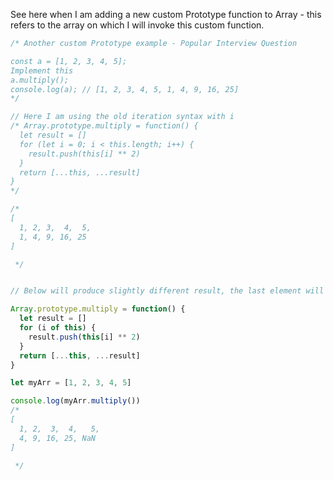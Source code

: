 See here when I am adding a new custom Prototype function to Array - this refers to the array on which I will invoke this custom function.

```js
/* Another custom Prototype example - Popular Interview Question

const a = [1, 2, 3, 4, 5];
Implement this
a.multiply();
console.log(a); // [1, 2, 3, 4, 5, 1, 4, 9, 16, 25]
*/

// Here I am using the old iteration syntax with i
/* Array.prototype.multiply = function() {
  let result = []
  for (let i = 0; i < this.length; i++) {
    result.push(this[i] ** 2)
  }
  return [...this, ...result]
} 
*/

/*
[
  1, 2, 3,  4,  5,
  1, 4, 9, 16, 25
]

 */


// Below will produce slightly different result, the last element will be NaN

Array.prototype.multiply = function() {
  let result = []
  for (i of this) {
    result.push(this[i] ** 2)
  }
  return [...this, ...result]
}

let myArr = [1, 2, 3, 4, 5]

console.log(myArr.multiply())
/*
[
  1, 2,  3,  4,   5,
  4, 9, 16, 25, NaN
]

 */



```
